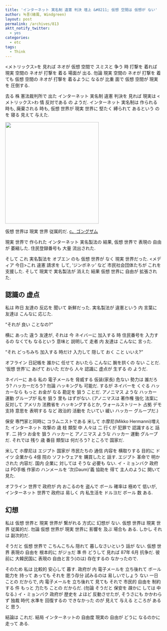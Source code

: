 ```yaml
---
title: 'インターネット 実名制 違憲 判決 壇上 &#8211; 仮想 空間は 仮想が ない'
author: 녹풍(綠風, Windgreen)
layout: post
permalink: /archives/813
aktt_notify_twitter:
  - yes
categories:
  - etc
tags:
  - Think
---
```

<メトリックス>を 見れば ネオが 仮想 空間で スミスと 争う 時 打撃を 着れば 現実 空間の ネオが 打撃を 着る 場面が 出る. 勿論 現実 空間の ネオが 打撃を 着ても 仮想 空間の ネオが 打撃を 着るように なるが 比重 面で 仮想 空間が 現実を 圧倒する.

去る 株 憲法裁判所で 出た インターネット 実名制 違憲 判決を 見れば 現実は <メトリックス>わ 情 反対である の ようだ. インターネット 実名制は 作られる 時も, 廃棄される 時も, 仮想 世界が 現実 世界に 堅たく 縛られて あるという のを 寝る 見えて 与えた.

<div style="width: 310px" class="wp-caption aligncenter">
  <img src="http://dl.dropbox.com/u/38351999/gongjam/mytory/reality-300.jpg" alt="" height="325" width="300" /><p class="wp-caption-text">
    仮想 世界は 現実 世界 従属的だ. <a target="_top" href="http://gongjam.co.kr/">c。ゴングザム</a>
  </p>
</div>

現実 世界で 作られた インターネット 実名製法の 結果, 仮想 世界で 表現の 自由が 萎縮した. 住民登録番号も 大量 流出された.

そして これ 実名製法を オブエン のも 仮想 世界が なく 現実 世界だった. <メディア 今日>これ 違憲 請求を して, &#8216;ジンボネッ&#8217; など 市民社会団体たちが これを 支援した. そして 現実で 実名製法が 消えた 結果 仮想 世界に 自由が 拡張された.

## 認識の 虚点

私は 昨日 友達の 反応を 聞いて 新鮮だった. 実名製法が 違憲という 内 言葉に 友達は こんなに 応じた.

&#8220;それが 良い ことなの?&#8221;

横に あった 違う 友達が, それは 今 ネイバーに 加入する 時 住民番号を 入力するの なくても なるという 意味と 説明して 走者 内 友達は こんなに 言った.

&#8220;それ どっちみち 加入する 時だけ 入力して 隠して おく こと いいえ?&#8221;

オフライン 日記帳を 誰かに 任せて おいたら こんなに 腕を拱くの ない ことだ. &#8216;仮想 世界&#8217;に あげて おいた だから 人々 認識に 虚点が 生ずる の ようだ.

ネイバーに ある 私の 電子メールを 脅威する 仮装(家長) 危ない 勢力は 誰だろう? ハッカーだろう? 勿論 ハッキングも 可能だ. するが ネイバーを くぐる ハッカーなら もっと お金が なる 勘定を 狙う ことだ. アノニマス ような ハッカー 運動 グループが 私を 狙う 里も はずがない. (アノニマスは 著作権 強化 法案に 反対して アメリカ 法務省を ハッキングするとか, ウォールストリート 占拠 デモ 支持 意思を 表明する など 政治的 活動を たいてい 緩い ハッカー グループだ.)

保安 専門家と同時に コラムニストである 米して ホ摩尼(Mikko Hermanni)増えた インターネット 攻撃の 歳 枝 類型 中 人々は 二 行くが 犯罪で 認識すると 話す. 二 持つ お金を 狙う ハッカーと アノニマス ような ハッカー 運動 グループだ. それでは 残り 歳 番目 類型は 何だろう? ところで 国家だ.

米して ホ摩尼は エジプト 国家が 市民たちの 通信 内容を 横取りする 目的に ドイツ 企業から 4億 院の ソフトウェアを 購買したと 話す. エジプト 革命で 明かされた 内容だ. 国内 企業に 対しては そうな 必要も ない. イ・ミョンバク 政府は PD手帳 作家の ハンメールを &#8216;次(Daum)&#8217;義 協助を 得て 主人のように 開いて 見た.

オフライン 世界で 政府が 内 おこるのを 盗んで ボール 確率は 極めて 低いが, インターネット 世界で 政府は 易しく 内 私生活を ドルヨだ ボール 数 ある.

## 幻想

私は 仮想 世界と 現実 世界が 繋がれる 方式に 幻想が ない. 仮想 世界は 現実 世界 従属的だ. 勿論 仮想 世界が 現実 世界に 影響を 及ぶ 場合も ある. しかし それは 副次的だ.

そうだと 仮想 世界で こちんこちん 隠れて 暮しなさいという 話が ない. 仮想 世界 表現の 自由を 根本的に がジョだ 準 件 どうして 見れば 87年 6月 抗争だ. 彼 前に 大韓民国に 表現の 自由と言う(のは) 存在するの なかったので.

そのため 私は 比較的 安心して 暮す. 政府が 内 電子メールを 立ち後れて ボール 能力を 持って あっても それを 思う存分 試みるのは 易しいでしょう ない 一日 ことの だからで, 内 電子メールを 立ち後れて 見ても それで 市民的 自由を 制約する 件 もっと 力たち ことの だからだ. (勿論 そうだと 保安を 疎かに しては 中 なる.) イ・ミョンバク 政府が 歴史を よほど 反動させたが, そうさにも かかわらず 独裁 時代 水準を 回復するの できなかった のが 見えて 与える ところが あると 思う.

結論は これだ. 結局 インターネットの 自由度 現実の 自由が どうに なるのかに 走って ある.